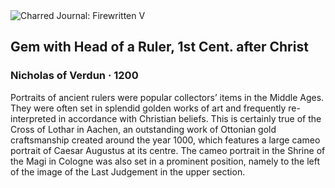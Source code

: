 <div class="artwork-of-the-day">
  <div class="container">
    <div class="img-wrapper">
      <img
        src="https://uploads4.wikiart.org/images/nicholas-of-verdun/gem-with-head-of-a-ruler-1st-cent-after-christ-1200.jpg"
        alt="Charred Journal: Firewritten V" />
    </div>
    <div class="artwork-detail">
      <div class="artwork-origin"> 
        <h2 class="artwork-name">Gem with Head of a Ruler, 1st Cent. after Christ</h2>
        <h3 class="artist">
          Nicholas of Verdun
                    ·  1200
        </h3>
      </div>
      <p class="description">
        <span class="artwork-description-text ng-binding" ng-bind-html="viewModel.ArtworkOfTheDay.Description | unsafe">Portraits of ancient rulers were popular collectors’ items in the Middle Ages. They were often set in splendid golden works of art and frequently re-interpreted in accordance with Christian beliefs. This is certainly true of the Cross of Lothar in Aachen, an outstanding work of Ottonian gold craftsmanship created around the year 1000, which features a large cameo portrait of Caesar Augustus at its centre. The cameo portrait in the Shrine of the Magi in Cologne was also set in a prominent position, namely to the left of the image of the Last Judgement in the upper section.</span>
                        <div class="text-shadow-container" ng-show="showShadow" style=""></div>
      </p>
    </div>
  </div>

</div>
